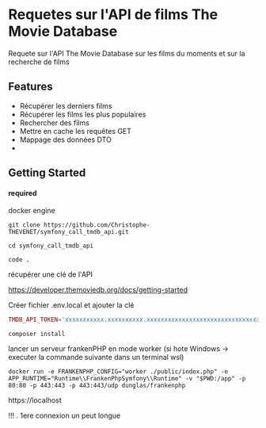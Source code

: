 # Requetes sur l'API de films The Movie Database

Requete sur l'API The Movie Database sur les films du moments et sur la recherche de films

## Features

* Récupérer les derniers films
* Récupérer les films les plus populaires
* Rechercher des films
* Mettre en cache les requêtes GET
* Mappage des données DTO
* 

## Getting Started

#### required

docker engine


```console
git clone https://github.com/Christophe-THEVENET/symfony_call_tmdb_api.git
```

```console
cd symfony_call_tmdb_api
```

```console
code .
```

récupérer une clé de l'API 

https://developer.themoviedb.org/docs/getting-started

Créer fichier .env.local et ajouter la clé 


```php
TMDB_API_TOKEN='xxxxxxxxxxx.xxxxxxxxxx.xxxxxxxxxxxxxxxxxxxxxxxxxxxxxxxxxx'
```


```console
composer install
```
lancer un serveur frankenPHP en mode worker (si hote Windows -> executer la commande suivante dans un terminal wsl)


```console
docker run -e FRANKENPHP_CONFIG="worker ./public/index.php" -e APP_RUNTIME="Runtime\\FrankenPhpSymfony\\Runtime" -v "$PWD:/app" -p 80:80 -p 443:443 -p 443:443/udp dunglas/frankenphp
```

https://localhost


!!! . 1ere connexion un peut longue 